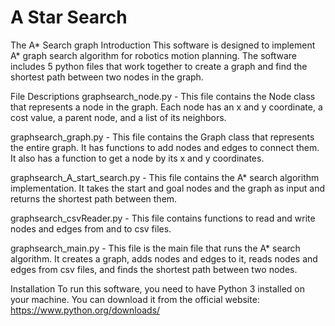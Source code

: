 # A Star Search
 The A* Search graph 
Introduction
This software is designed to implement A* graph search algorithm for robotics motion 
planning. The software includes 5 python files that work together to create a graph 
and find the shortest path between two nodes in the graph.

File Descriptions
graphsearch_node.py - This file contains the Node class that represents a node in the graph. 
Each node has an x and y coordinate, a cost value, a parent node, and a list of its neighbors.

graphsearch_graph.py - This file contains the Graph class that represents the entire graph. 
It has functions to add nodes and edges to connect them. It also has a function to get a 
node by its x and y coordinates.

graphsearch_A_start_search.py - This file contains the A* search algorithm implementation.
 It takes the start and goal nodes and the graph as input and returns the shortest path 
between them.

graphsearch_csvReader.py - This file contains functions to read and write nodes and edges 
from and to csv files.

graphsearch_main.py - This file is the main file that runs the A* search algorithm. It 
creates a graph, adds nodes and edges to it, reads nodes and edges from csv files, and 
finds the shortest path between two nodes.

Installation
To run this software, you need to have Python 3 installed on your machine. 
You can download it from the official website: https://www.python.org/downloads/